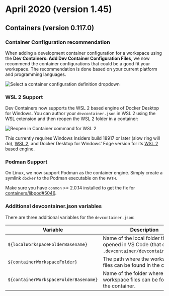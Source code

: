 # April 2020 (version 1.45)

## Containers (version 0.117.0)

### Container Configuration recommendation

When adding a development container configuration for a workspace using the
**Dev Containers: Add Dev Container Configuration Files**, we now recommend the
container configurations that could be a good fit your workspace. The
recommendation is done based on your current platform and programming languages.

![Select a container configuration definition dropdown](images/1_45/add-configuration.png)

### WSL 2 Support

Dev Containers now supports the WSL 2 based engine of Docker Desktop for
Windows. You can author your `devcontainer.json` in WSL 2 using the WSL
extension and then reopen the WSL 2 folder in a container:

![Reopen in Container command for WSL 2](images/1_45/containers-wsl2-support.png)

This currently requires Windows Insiders build 18917 or later (slow ring will
do), [WSL 2](https://learn.microsoft.com/windows/wsl/install), and Docker
Desktop for Windows' Edge version for its
[WSL 2 based engine](https://docs.docker.com/docker-for-windows/wsl-tech-preview/).

### Podman Support

On Linux, we now support Podman as the container engine. Simply create a symlink
`docker` to the Podman executable on the `PATH`.

Make sure you have `conmon` >= 2.0.14 installed to get the fix for
[containers/libpod#5046](https://github.com/containers/libpod/issues/5046).

### Additional devcontainer.json variables

There are three additional variables for the `devcontainer.json`:

| Variable                              | Description                                                                                            |
| ------------------------------------- | ------------------------------------------------------------------------------------------------------ |
| `${localWorkspaceFolderBasename}`     | Name of the local folder that was opened in VS Code (that contains `.devcontainer/devcontainer.json`). |
| `${containerWorkspaceFolder}`         | The path where the workspaces files can be found in the container.                                     |
| `${containerWorkspaceFolderBasename}` | Name of the folder where the workspace files can be found in the container.                            |
